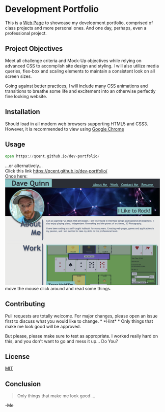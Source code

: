 # Development Portfolio

This is a [Web Page](https://en.wikipedia.org/wiki/Web_page) to showcase my development portfolio, comprised of class projects and more personal ones. And one day, perhaps, even a professional project.

## Project Objectives
Meet all challenge criteria and Mock-Up objectives while relying on advanced CSS to accomplish site design and styling. I will also utilize media queries, flex-box and scaling elements to maintain a consistent look on all screen sizes.

Going against better practices, I will include many CSS animations and transitions to breathe some life and excitement into an otherwise perfectly fine looking website.


## Installation

Should load in all modern web browsers supporting HTML5 and CSS3. However, it is recommended to view using [Google Chrome](https://www.google.com/intl/en_ca/chrome/)

## Usage

```python
open https://qcent.github.io/dev-portfolio/

```
...or alternatively... \
Click this link https://qcent.github.io/dev-portfolio/ \
Once here:
![looks like a really nice web page, should read well too.](./assets/images/app-screenshot.png)
move the mouse click around and read some things.

## Contributing
Pull requests are totally welcome. For major changes, please open an issue first to discuss what you would like to change. * \*Hint\* * Only things that make me look good will be approved.

But please, please make sure to test as appropriate. I worked really hard on this, and you don't want to go and mess it up... Do You?

## License
[MIT](https://choosealicense.com/licenses/mit/)

## Conclusion

> Only things that make me look good ... 

   -Me
